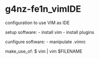 # g4nz-fe1n_vimIDE
configuration to use VIM as IDE

setup software:
                      - install vim
                      - install plugins

cunfigure software:
                      - manipulate .vimrc
  
 make_use_of:
                      $ vim | vim $FILENAME

